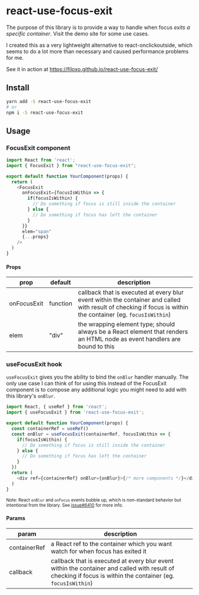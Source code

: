 # react-use-focus-exit

The purpose of this library is to provide a way to handle when focus *exits a specific container*. Visit the demo site for some use cases.

I created this as a very lightweight alternative to react-onclickoutside, which seems to do a lot more than necessary and caused performance problems for me.

See it in action at https://filoxo.github.io/react-use-focus-exit/

## Install

```sh
yarn add -S react-use-focus-exit
# or
npm i -S react-use-focus-exit
```

## Usage

### FocusExit component

```js
import React from 'react';
import { FocusExit } from "react-use-focus-exit";

export default function YourComponent(props) {
  return (
    <FocusExit
      onFocusExit={focusIsWithin => {
        if(focusIsWithin) {
          // Do something if focus is still inside the container
        } else {
          // Do something if focus has left the container
        }
      }}
      elem="span"
      {...props}
    />
  )
}
```

#### Props

| prop | default | description |
|---|---|---|
| onFocusExit | function | callback that is executed at every blur event within the container and called with result of checking if focus is within the container (eg. `focusIsWithin`) |
| elem | "div" | the wrapping element type; should always be a React element that renders an HTML node as event handlers are bound to this |

### useFocusExit hook

`useFocusExit` gives you the ability to bind the `onBlur` handler manually. The only use case I can think of for using this instead of the FocusExit component is to compose any additional logic you might need to add with this library's `onBlur`.

```js
import React, { useRef } from 'react';
import { useFocusExit } from 'react-use-focus-exit';

export default function YourComponent(props) {
  const containerRef = useRef()
  const onBlur = useFocusExit(containerRef, focusIsWithin => {
    if(focusIsWithin) {
      // Do something if focus is still inside the container
    } else {
      // Do something if focus has left the container
    }
  })
  return (
    <div ref={containerRef} onBlur={onBlur}>{/* more components */}</div>
  )
}
```

<small>Note: React `onBlur` and `onFocus` events bubble up, which is non-standard behavior but intentional from the library. See [issue#6410](https://github.com/facebook/react/issues/6410#issuecomment-207064994) for more info.</small>

#### Params

| param | description |
|---|---|
| containerRef | a React ref to the container which you want watch for when focus has exited it |
| callback | callback that is executed at every blur event within the container and called with result of checking if focus is within the container (eg. `focusIsWithin`) |
